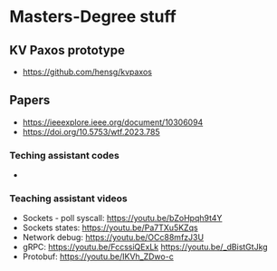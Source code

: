 # Masters-Degree stuff

## KV Paxos prototype
- https://github.com/hensg/kvpaxos

## Papers
- https://ieeexplore.ieee.org/document/10306094
- https://doi.org/10.5753/wtf.2023.785

### Teching assistant codes
- 

### Teaching assistant videos
- Sockets - poll syscall: https://youtu.be/bZoHpqh9t4Y
- Sockets states: https://youtu.be/Pa7TXu5KZqs
- Network debug: https://youtu.be/OCc88mfzJ3U
- gRPC: https://youtu.be/FccssiQExLk https://youtu.be/_dBistGtJkg
- Protobuf: https://youtu.be/IKVh_ZDwo-c

